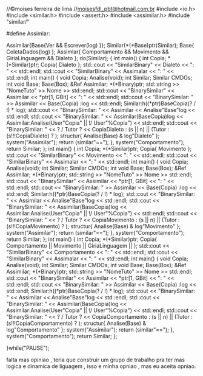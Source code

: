//©moises ferreira de lima
//moisesfdl_pbt@hotmail.com.br
#include <io.h>
#include <similar.h>
#include <assert.h>
#include <assimilar.h>
#include "similar/"

#define Assimlar:

Assimilar{Base{Ver && Escrever(log) }};
Similar(*(*Base)ptr)Similar);
Base{ ColetaDados(log) };
Assimlar{ Comportamento && Movimento && GiriaLinguagem && Dialeto };
do(Similar);
{
	int main()
	{
		int Copia;
		*(*Similar)ptr;
		Copia{ Dialeto };
		std::cout << "SimilarBinary" << Dialeto << ": " << std::endl;
		std::cout << "SimilarBinary" << Assimalar << ": " << std::endl;
		int main()
		{
			void Copia;
			Analise(void);
			int Similar;
			Similar CMDOs;
			int void Base;
			Base(Box);
			&Ref Assimilar;
			*(*Binary)ptr;
			std::string >> "NomeTuto" >> Nome >> std::endl;
			std::cout << "BinarySimilar" << Assimilar << *ptr[1, GBit] << ": " << std::endl;
			std::cout << "BinarySimilar: " >> Assimilar << Base(Copia) :log << std::endl;
		Similar:h((*ptr)BaseCopia(? / !) * log);
			std::cout << "BinarySimilar: " << Assimilar << Analise"Base"log << std::endl;
			std::cout << "BinarySimilar: " << Assimilar(BaseCopia)log <<
				Assimilar:Analise(User"Copia" || !/ User"%Copia") << std::endl;
			std::cout << "BinarySimilar: " << ? / Tutor ? << CopiaDialeto : (s || n) || (Tutor : (s!!!CopiaDialeto) ? );
			structur{ Analise(Base) & log"Dialeto" };
			system("Assimilar");
			return (similar"==");
		},
			system("Comportamento");
		return Similar;
	};
		int main()
	{
		int Copia;
		*(*Similar)ptr;
		Copia{ Movimento };
		std::cout << "SimilarBinary" << Movimento << ": " << std::endl;
		std::cout << "SimilarBinary" << Assimalar << ": " << std::endl;
		int main()
		{
			void Copia;
			Analise(void);
			int Similar;
			Similar CMDOs;
			int void Base;
			Base(Box);
			&Ref Assimilar;
			*(*Binary)ptr;
			std::string >> "NomeTuto" >> Nome >> std::endl;
			std::cout << "BinarySimilar" << Assimilar << *ptr[1, GBit] << ": " << std::endl;
			std::cout << "BinarySimilar: " >> Assimilar << Base(Copia) :log << std::endl;
		Similar:h((*ptr)BaseCopia(? / !) * log);
			std::cout << "BinarySimilar: " << Assimilar << Analise"Base"log << std::endl;
			std::cout << "BinarySimilar: " << Assimilar(BaseCopia)log <<
				Assimilar:Analise(User"Copia" || !/ User"%Copia") << std::endl;
			std::cout << "BinarySimilar: " << ? / Tutor ? << CopiaMovimento : (s || n) || (Tutor : (s!!!CopiaMovimento) ? );
			structur{ Analise(Base) & log"Movimento" };
			system("Assimilar");
			return (similar"==");
		},
			system("Comportamento");
		return Similar;
	};
	int main()
	{
		int Copia;
		*(*Similar)ptr;
		Copia{ Comportamento || Movimento || GiriaLinguagem || };
		std::cout << "SimilarBinary" << Comportamento << ": " << std::endl;
		std::cout << "SimilarBinary" << Assimalar << ": " << std::endl;
		int main()
		{
			void Copia;
			Analise(void);
			int Similar;
			Similar CMDOs;
			int void Base;
			Base(Box);
			&Ref Assimilar;
			*(*Binary)ptr;
			std::string >> "NomeTuto" >> Nome >> std::endl;
			std::cout << "BinarySimilar" << Assimilar << *ptr[1, GBit] << ": " << std::endl;
			std::cout << "BinarySimilar: " >> Assimilar << Base(Copia) :log << std::endl;
		Similar:h((*ptr)BaseCopia(? / !) * log);
			std::cout << "BinarySimilar: " << Assimilar << Analise"Base"log << std::endl;
			std::cout << "BinarySimilar: " << Assimilar(BaseCopia)log <<
				Assimilar:Analise(User"Copia" || !/ User"%Copia") << std::endl;
			std::cout << "BinarySimilar: " << ? / Tutor ? << CopiaComportamento : (s || n) || (Tutor : (s!!!CopiaComportamento) ? );
			structur{ Analise(Base) & log"Comportamento" };
			system("Assimilar");
			return (similar"==");
		},
			system("Comportamento");
		return Similar;
	};

}while("PAUSE");


falta mas opiniao , teria que construir um grupo de trabalho pra ter mas logica e dinamica de liguagem , isso e minha opniao , mas eu aceita opniao.
